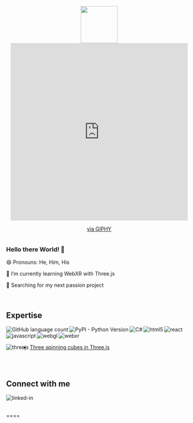 <div id="header" align="center">
 <!-- <img src="https://media.giphy.com/media/M9gbBd9nbDr0Tu1Mgx/giphy.gif" width="100"/> -->
 <img src="https://giphy.com/gifs/jdPMeyv9rn0hZHh8n9" width="100"/>
 <iframe src="https://giphy.com/embed/jdPMeyv9rn0hZHh8n9" width="480" height="480" frameBorder="0" class="giphy-embed" allowFullScreen></iframe><p><a href="https://giphy.com/gifs/coding-programmer-ngoding-jdPMeyv9rn0hZHh8n9">via GIPHY</a></p>
</div>
<div id="counter" align="center">
 <img src="https://komarev.com/ghpvc/?username=clbagwell&color=lightgrey&style=plastic" alt=""/>
</div>

### Hello there World! 👋

😄 Pronouns: He, Him, His

🌱 I’m currently learning WebXR with Three.js

🔭 Searching for my next passion project

<br/>

## Expertise

<img align="left" alt="GitHub language count" src="https://img.shields.io/github/languages/count/clbagwell/clbagwell.github.io">

<img align="left" alt="PyPI - Python Version" src="https://img.shields.io/pypi/pyversions/3">

<img align="left" alt="C#" src="https://img.shields.io/badge/C%23-3DDBB4?logo=C#&logoColor=white&style=for-the-badge" />

<img align="left" alt="html5" src="https://img.shields.io/badge/HTML5-3DDC84?logo=html5&logoColor=white&style=for-the-badge" />

<img align="left" alt="react" src="https://img.shields.io/badge/react%20-%2320232a.svg?&style=for-the-badge&logo=react&logoColor=%2361DAFB" />

<img align="left" alt="javascript" src="https://img.shields.io/badge/javascript-FF8000?logo=javascript&logoColor=white&style=for-the-badge" />

<img align="left" alt="webgl" src="https://img.shields.io/badge/webgl%20-%233333CC.svg?&style=for-the-badge&logo=webgl&logocolor=white" />

<img align="left" alt="webxr" src="https://img.shields.io/badge/webxr%20-%2320232a.svg?&style=for-the-badge&logo=webxr&logocolor=white" />

<br/><br/>

<img align="left" alt="threejs" src="https://img.shields.io/badge/three.js%20-%2343853D.svg?&style=for-the-badge&logo=three.js&logoColor=white" />


  * [Three spinning cubes in Three.js](https://clbagwell.github.io/)

<br/><br/>

## Connect with me

[<img align="left" alt="linked-in" src="https://img.shields.io/badge/linkedin-%23007785.svg?&style=for-the-badge&logo=linkedin&logoColor=white" />](https://www.linkedin.com/in/claytonbagwell)

<br/><br/>

====

<!-- ## Blog posts -->
<!-- BLOG-POST-LIST:START -->
 
<!-- BLOG-POST-LIST:END -->

<!--
**clbagwell/clbagwell** is a ✨ _special_ ✨ repository because its `README.md` (this file) appears on your GitHub profile.

Here are some ideas to get you started:

- 🔭 I’m currently working on ...
- 🌱 I’m currently learning ...
- 👯 I’m looking to collaborate on ...
- 🤔 I’m looking for help with ...
- 💬 Ask me about ...
- 📫 How to reach me: ...
- 😄 Pronouns: ...
- ⚡ Fun fact: ...
-->
